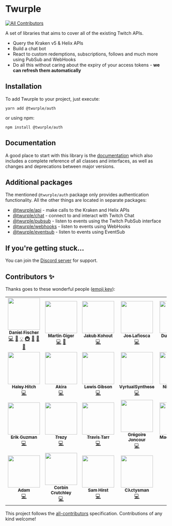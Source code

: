 # Twurple
<!-- ALL-CONTRIBUTORS-BADGE:START - Do not remove or modify this section -->
[![All Contributors](https://img.shields.io/badge/all_contributors-25-orange.svg?style=flat-square)](#contributors-)
<!-- ALL-CONTRIBUTORS-BADGE:END -->

A set of libraries that aims to cover all of the existing Twitch APIs.

- Query the Kraken v5 & Helix APIs
- Build a chat bot
- React to custom redemptions, subscriptions, follows and much more using PubSub and WebHooks
- Do all this without caring about the expiry of your access tokens - **we can refresh them automatically**

## Installation

To add Twurple to your project, just execute:

	yarn add @twurple/auth

or using npm:

	npm install @twurple/auth

## Documentation

A good place to start with this library is the [documentation](https://twurple.github.io)
which also includes a complete reference of all classes and interfaces, as well as changes and deprecations between major versions.

## Additional packages

The mentioned `@twurple/auth` package only provides authentication functionality. All the other things are located in separate packages:

- [@twurple/api](https://twurple.github.io/api) - make calls to the Kraken and Helix APIs
- [@twurple/chat](https://twurple.github.io/chat) - connect to and interact with Twitch Chat
- [@twurple/pubsub](https://twurple.github.io/pubsub) - listen to events using the Twitch PubSub interface
- [@twurple/webhooks](https://twurple.github.io/webhooks) - listen to events using WebHooks
- [@twurple/eventsub](https://twurple.github.io/eventsub) - listen to events using EventSub

## If you're getting stuck...

You can join the [Discord server](https://discord.gg/b9ZqMfz) for support.

## Contributors ✨

Thanks goes to these wonderful people ([emoji key](https://allcontributors.org/docs/en/emoji-key)):

<!-- ALL-CONTRIBUTORS-LIST:START - Do not remove or modify this section -->
<!-- prettier-ignore-start -->
<!-- markdownlint-disable -->
<table>
  <tr>
    <td align="center"><a href="https://github.com/d-fischer"><img src="https://avatars3.githubusercontent.com/u/5854687?v=4?s=100" width="100px;" alt=""/><br /><sub><b>Daniel Fischer</b></sub></a><br /><a href="https://github.com/twurple/twurple/commits?author=d-fischer" title="Code">💻</a> <a href="https://github.com/twurple/twurple/commits?author=d-fischer" title="Documentation">📖</a> <a href="#example-d-fischer" title="Examples">💡</a> <a href="#infra-d-fischer" title="Infrastructure (Hosting, Build-Tools, etc)">🚇</a> <a href="#maintenance-d-fischer" title="Maintenance">🚧</a> <a href="https://github.com/twurple/twurple/pulls?q=is%3Apr+reviewed-by%3Ad-fischer" title="Reviewed Pull Requests">👀</a> <a href="#tool-d-fischer" title="Tools">🔧</a></td>
    <td align="center"><a href="https://humanoids.be"><img src="https://avatars0.githubusercontent.com/u/640949?v=4?s=100" width="100px;" alt=""/><br /><sub><b>Martin Giger</b></sub></a><br /><a href="https://github.com/twurple/twurple/commits?author=freaktechnik" title="Code">💻</a> <a href="#question-freaktechnik" title="Answering Questions">💬</a></td>
    <td align="center"><a href="https://github.com/JakubKohout"><img src="https://avatars0.githubusercontent.com/u/339965?v=4?s=100" width="100px;" alt=""/><br /><sub><b>Jakub Kohout</b></sub></a><br /><a href="https://github.com/twurple/twurple/commits?author=JakubKohout" title="Code">💻</a></td>
    <td align="center"><a href="https://github.com/lafiosca"><img src="https://avatars2.githubusercontent.com/u/9442662?v=4?s=100" width="100px;" alt=""/><br /><sub><b>Joe Lafiosca</b></sub></a><br /><a href="https://github.com/twurple/twurple/commits?author=lafiosca" title="Code">💻</a></td>
    <td align="center"><a href="https://gu3.st"><img src="https://avatars2.githubusercontent.com/u/375232?v=4?s=100" width="100px;" alt=""/><br /><sub><b>Dustin Dawes</b></sub></a><br /><a href="https://github.com/twurple/twurple/commits?author=gu3st" title="Code">💻</a></td>
    <td align="center"><a href="http://abb.ink"><img src="https://avatars3.githubusercontent.com/u/2461972?v=4?s=100" width="100px;" alt=""/><br /><sub><b>Jasper Abbink</b></sub></a><br /><a href="https://github.com/twurple/twurple/commits?author=jabbink" title="Code">💻</a></td>
    <td align="center"><a href="https://github.com/lclc98"><img src="https://avatars2.githubusercontent.com/u/1905336?v=4?s=100" width="100px;" alt=""/><br /><sub><b>lclc98</b></sub></a><br /><a href="https://github.com/twurple/twurple/commits?author=lclc98" title="Code">💻</a></td>
  </tr>
  <tr>
    <td align="center"><a href="http://dfdx.us"><img src="https://avatars0.githubusercontent.com/u/3087358?v=4?s=100" width="100px;" alt=""/><br /><sub><b>Haley Hitch</b></sub></a><br /><a href="https://github.com/twurple/twurple/commits?author=dfoverdx" title="Code">💻</a></td>
    <td align="center"><a href="https://streamcord.io/"><img src="https://avatars3.githubusercontent.com/u/19719195?v=4?s=100" width="100px;" alt=""/><br /><sub><b>Akira</b></sub></a><br /><a href="https://github.com/twurple/twurple/commits?author=devakira" title="Code">💻</a></td>
    <td align="center"><a href="https://twitter.com/Robinlemonz"><img src="https://avatars2.githubusercontent.com/u/12851394?v=4?s=100" width="100px;" alt=""/><br /><sub><b>Lewis Gibson</b></sub></a><br /><a href="https://github.com/twurple/twurple/commits?author=Robinlemon" title="Code">💻</a></td>
    <td align="center"><a href="http://ashuvidz.com"><img src="https://avatars3.githubusercontent.com/u/4967868?v=4?s=100" width="100px;" alt=""/><br /><sub><b>VyrtualSynthese</b></sub></a><br /><a href="https://github.com/twurple/twurple/commits?author=vyrtualsynthese" title="Code">💻</a></td>
    <td align="center"><a href="https://github.com/Spidy88"><img src="https://avatars1.githubusercontent.com/u/1076168?v=4?s=100" width="100px;" alt=""/><br /><sub><b>Nick Ferraro</b></sub></a><br /><a href="https://github.com/twurple/twurple/commits?author=Spidy88" title="Code">💻</a></td>
    <td align="center"><a href="https://alca.tv"><img src="https://avatars2.githubusercontent.com/u/7132646?v=4?s=100" width="100px;" alt=""/><br /><sub><b>Jacob Foster</b></sub></a><br /><a href="#question-AlcaDesign" title="Answering Questions">💬</a> <a href="https://github.com/twurple/twurple/commits?author=AlcaDesign" title="Code">💻</a></td>
    <td align="center"><a href="http://blerp.com"><img src="https://avatars2.githubusercontent.com/u/10217999?v=4?s=100" width="100px;" alt=""/><br /><sub><b>Aaron Kc Hsu</b></sub></a><br /><a href="https://github.com/twurple/twurple/commits?author=aaronkchsu" title="Code">💻</a></td>
  </tr>
  <tr>
    <td align="center"><a href="https://github.com/talk2MeGooseman"><img src="https://avatars3.githubusercontent.com/u/1203718?v=4?s=100" width="100px;" alt=""/><br /><sub><b>Erik Guzman</b></sub></a><br /><a href="https://github.com/twurple/twurple/commits?author=talk2MeGooseman" title="Code">💻</a></td>
    <td align="center"><a href="http://trezy.com"><img src="https://avatars2.githubusercontent.com/u/442980?v=4?s=100" width="100px;" alt=""/><br /><sub><b>Trezy</b></sub></a><br /><a href="https://github.com/twurple/twurple/commits?author=trezy" title="Code">💻</a></td>
    <td align="center"><a href="https://github.com/travtarr"><img src="https://avatars3.githubusercontent.com/u/7989582?v=4?s=100" width="100px;" alt=""/><br /><sub><b>Travis Tarr</b></sub></a><br /><a href="https://github.com/twurple/twurple/commits?author=travtarr" title="Code">💻</a></td>
    <td align="center"><a href="http://multitwitch.co"><img src="https://avatars3.githubusercontent.com/u/11161511?v=4?s=100" width="100px;" alt=""/><br /><sub><b>Grégoire Joncour</b></sub></a><br /><a href="https://github.com/twurple/twurple/commits?author=gregoire78" title="Code">💻</a></td>
    <td align="center"><a href="https://github.com/maciej-trebacz"><img src="https://avatars3.githubusercontent.com/u/1614514?v=4?s=100" width="100px;" alt=""/><br /><sub><b>Maciej Trębacz</b></sub></a><br /><a href="https://github.com/twurple/twurple/commits?author=maciej-trebacz" title="Code">💻</a></td>
    <td align="center"><a href="https://github.com/Technikkeller"><img src="https://avatars1.githubusercontent.com/u/29926093?v=4?s=100" width="100px;" alt=""/><br /><sub><b>Justus Fluegel</b></sub></a><br /><a href="https://github.com/twurple/twurple/commits?author=Technikkeller" title="Code">💻</a></td>
    <td align="center"><a href="https://github.com/daniel0611"><img src="https://avatars0.githubusercontent.com/u/30466471?v=4?s=100" width="100px;" alt=""/><br /><sub><b>Daniel Huber</b></sub></a><br /><a href="https://github.com/twurple/twurple/commits?author=daniel0611" title="Code">💻</a></td>
  </tr>
  <tr>
    <td align="center"><a href="https://adamcrowder.net"><img src="https://avatars1.githubusercontent.com/u/11189778?v=4?s=100" width="100px;" alt=""/><br /><sub><b>Adam</b></sub></a><br /><a href="https://github.com/twurple/twurple/commits?author=cheeseandcereal" title="Code">💻</a></td>
    <td align="center"><a href="https://crutchcorn.dev"><img src="https://avatars0.githubusercontent.com/u/9100169?v=4?s=100" width="100px;" alt=""/><br /><sub><b>Corbin Crutchley</b></sub></a><br /><a href="https://github.com/twurple/twurple/commits?author=crutchcorn" title="Code">💻</a></td>
    <td align="center"><a href="https://hirst.xyz"><img src="https://avatars3.githubusercontent.com/u/45145746?v=4?s=100" width="100px;" alt=""/><br /><sub><b>Sam Hirst</b></sub></a><br /><a href="https://github.com/twurple/twurple/commits?author=Naeviant" title="Code">💻</a></td>
    <td align="center"><a href="https://gitlab.com/cactys"><img src="https://avatars.githubusercontent.com/u/5056880?v=4?s=100" width="100px;" alt=""/><br /><sub><b>Cλctysman</b></sub></a><br /><a href="https://github.com/twurple/twurple/commits?author=cactysman" title="Code">💻</a></td>
  </tr>
</table>

<!-- markdownlint-restore -->
<!-- prettier-ignore-end -->

<!-- ALL-CONTRIBUTORS-LIST:END -->

This project follows the [all-contributors](https://github.com/all-contributors/all-contributors) specification. Contributions of any kind welcome!
